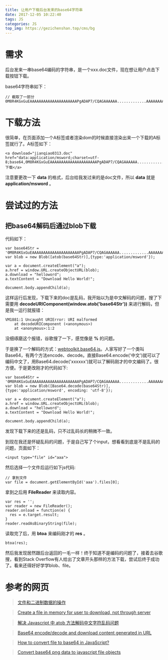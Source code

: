 ```yaml
---
title: 让用户下载后台发来的base64字符串
date: 2017-12-05 10:22:40
tags: JS 
categories: JS
top_img: https://gezichenshan.top/cms/bg
---
```

# 需求
后台发来一串base64编码的字符串，是一个xxx.doc文件，现在想让用户点击下载按钮下载。

base64字符串如下：

```
// 截取了一部分
0M8R4KGxGuEAAAAAAAAAAAAAAAAAAAAAPgADAP7/CQAGAAAAAA.............AAAAAAAAAAAAAAAAAAAAAAAAAAAA=
```
# 下载方法
很简单，在页面添加一个A标签或者渲染dom的时候直接渲染出来一个下载的A标签就行了。A标签如下：
```
<a download="jianqiao0313.doc" href="data:application/msword;charset=utf-8;base64,0M8R4KGxGuEAAAAAAAAAAAAAAAAAAAAAPgADAP7/CQAGAAAAAA.............AAAAAAAAAAAAAAAAAAAAAAAAAAAA=">下载</a>
```
注意要更改一下 **data** 的格式，后台给我发过来的是doc文件，所以 **data** 就是 **application/msword** 。

# 尝试过的方法
## 把base64解码后通过blob下载
代码如下：

```
var base64Str = '0M8R4KGxGuEAAAAAAAAAAAAAAAAAAAAAPgADAP7/CQAGAAAAAA.............AAAAAAAAAAAAAAAAAAAAAAAAAAAA='
var blob = new Blob([atob(base64Str)],{type:'application/msword'});

var a = document.createElement("a");
a.href = window.URL.createObjectURL(blob);
a.download = "helloword";
a.textContent = "Download Hello World!";

document.body.appendChild(a);
```
这样运行后发现，下载下来的doc是乱码，我开始以为是中文解码的问题，搜了下需要用  **decodeURIComponent(window.atob('base64Str'))** 来进行解码，但是我一运行就报错： 
```
VM1881:1 Uncaught URIError: URI malformed
    at decodeURIComponent (<anonymous>)
    at <anonymous>:1:2
```
没细琢磨这个报错，谷歌搜了一下，感觉像是 **%** 的问题。

于是换了一个解码的方式：[webtoolkit.base64.js](http://www.webtoolkit.info/javascript-base64.html#.WiYIQ_mWaM9)。人家写好了一个类叫Base64，有两个方法encode、decode。直接Base64.encode('中文')就可以了编码中文了，用Base64.decode('xxxxxx')就可以了解码刚才的中文编码了。很方便。于是更改刚才的代码如下:
```
var base64Str = '0M8R4KGxGuEAAAAAAAAAAAAAAAAAAAAAPgADAP7/CQAGAAAAAA.............AAAAAAAAAAAAAAAAAAAAAAAAAAAA='
var blob = new Blob([Base64.decode(base64Str)],{type:'application/msword', encoding: 'utf-8'});

var a = document.createElement("a");
a.href = window.URL.createObjectURL(blob);
a.download = "helloword";
a.textContent = "Download Hello World!";

document.body.appendChild(a);
```
发现下载下来的还是乱码，只不过乱码长的稍微不一致。

到现在我还是怀疑乱码的问题，于是自己写了个input，想看看到底是不是乱码的问题，页面如下：

```
<input type="file" id="aaa">
```
然后选择一个文件后运行如下js代码:
```
// 拿到文件
var file = document.getElementById('aaa').files[0];
```
拿到之后用 **FileReader** 来读取内容。
```
var res = '';
var reader = new FileReader();
reader.onload = function(e) {
  res = e.target.result;
}
reader.readAsBinaryString(file);
```
读取完了后，用 **btoa** 来编码刚才的 **res** 。
```
btoa(res);
```
然后我发现居然跟后台返回的一毛一样！终于知道不是编码的问题了，接着去谷歌搜，看到Stack Overflow有人给出了文章开头那样的方法下载，尝试后终于成功了。看来还得好好学学blob、file。

# 参考的网页
> [文件和二进制数据的操作](http://javascript.ruanyifeng.com/htmlapi/file.html#toc0)

> [Create a file in memory for user to download, not through server](https://stackoverflow.com/questions/3665115/create-a-file-in-memory-for-user-to-download-not-through-server)

> [解决 Javascript 中 atob 方法解码中文字符乱码问题](https://blog.coding.net/blog/resolve-atob-decode-chinese-character-outputting-messy-code-problem-in-javascript)

> [Base64 encode/decode and download content generated in URL](https://stackoverflow.com/questions/10755749/base64-encode-decode-and-download-content-generated-in-url)

> [How to convert file to base64 in JavaScript?](https://stackoverflow.com/questions/36280818/how-to-convert-file-to-base64-in-javascript)

> [Convert base64 png data to javascript file objects](https://stackoverflow.com/questions/16968945/convert-base64-png-data-to-javascript-file-objects)


